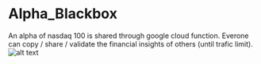 # Alpha_Blackbox
An alpha of nasdaq 100 is shared through google cloud function. Everone can copy / share / validate the financial insights of others (until trafic limit).
![alt text](blob:https://github.com/fd86e5de-6ec4-44b4-8597-1a86db31b017) 
